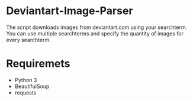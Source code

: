 # Deviantart-Image-Parser
The script downloads images from deviantart.com using your searchterm. You can use multiple searchterms and specify the quantity of images for every searchterm.

# Requiremets
* Python 3
* BeautifulSoup
* requests
